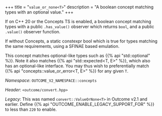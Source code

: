 +++
title = "`value_or_none<T>`"
description = "A boolean concept matching types with an optional value."
+++

If on C++ 20 or the Concepts TS is enabled, a boolean concept matching types with a public `.has_value()` observer which returns `bool`, and a public `.value()` observer function.

If without Concepts, a static constexpr bool which is true for types matching the same requirements, using a SFINAE based emulation.

This concept matches optional-like types such as {{% api "std::optional<T>" %}}. Note it also matches {{% api "std::expected<T, E>" %}}, which also has an optional-like interface. You may thus wish to preferentially match {{% api "concepts::value_or_error<T, E>" %}} for any given `T`.

*Namespace*: `OUTCOME_V2_NAMESPACE::concepts`

*Header*: `<outcome/convert.hpp>`

*Legacy*: This was named `convert::ValueOrNone<T>` in Outcome v2.1 and earlier. Define {{% api "OUTCOME_ENABLE_LEGACY_SUPPORT_FOR" %}} to less than `220` to enable.
